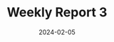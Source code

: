 ---
external: false
draft: true
title: Weekly Report 3
description: Made User stories and project description with a glossary.
date: 2024-02-05
---